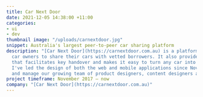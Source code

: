 ```yaml
---
title: Car Next Door
date: 2021-12-05 14:38:00 +11:00
categories:
- ui
- dev
thumbnail image: "/uploads/carnextdoor.jpg"
snippet: Australia's largest peer-to-peer car sharing platform
description: "[Car Next Door](https://carnextdoor.com.au) is a platform that allows
  car owners to share their cars with vetted borrowers. It also provides in-car technology
  that facilitates key handover and makes it easy to turn any car into a share car.
  I've led the design of both the web and mobile applications since November 2017
  and manage our growing team of product designers, content designers and user researchers."
project timeframe: November 2017 – now
company: "[Car Next Door](https://carnextdoor.com.au)"
---
```


